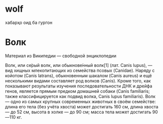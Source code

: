 # wolf
хабарҳо оид ба гургон

# Волк

Материал из Википедии — свободной энциклопедии

Волк, или се́рый волк, или обыкнове́нный волк[1] (лат. Canis lupus), — вид хищных млекопитающих из семейства псовых (Canidae). Наряду с койотом (Canis latrans), обыкновенным шакалом (Canis aureus) и ещё несколькими видами составляет род волков (Canis). Кроме того, как показывают результаты изучения последовательности ДНК и дрейфа генов, является прямым предком домашней собаки (Canis familiaris; также классифицируется как подвид волка, Canis lupus familiaris). Волк — одно из самых крупных современных животных в своём семействе: длина его тела (без учёта хвоста) может достигать 160 см, длина хвоста — до 52 см, высота в холке — до 90 см; масса тела может достигать 90—110 кг.

